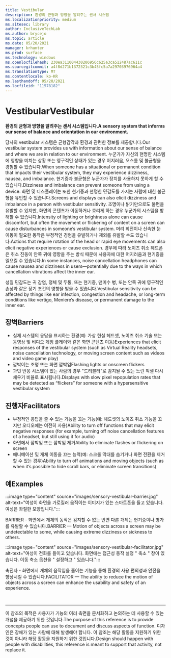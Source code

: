 ```yaml
---
title: Vestibular
description: 환경의 균형과 방향을 알려주는 센서 시스템
ms.localizationpriority: medium
ms.sitesec: library
author: InclusiveTechLab
ms.author: brycejo
ms.topic: article
ms.date: 05/20/2021
manager: krhunter
ms.prod: surface
ms.technology: windows
ms.openlocfilehash: 230ea311004430206956c625a3ca512487ac611c
ms.sourcegitcommit: a4f8d271b1372321c3b45fc5a7a29703976964a4
ms.translationtype: MT
ms.contentlocale: ko-KR
ms.lasthandoff: 05/20/2021
ms.locfileid: "11578182"
---
```

# <a name="vestibular"></a><span data-ttu-id="0bc04-103">Vestibular</span><span class="sxs-lookup"><span data-stu-id="0bc04-103">Vestibular</span></span>

**<span data-ttu-id="0bc04-104">환경의 균형과 방향을 알려주는 센서 시스템입니다.</span><span class="sxs-lookup"><span data-stu-id="0bc04-104">A sensory system that informs our sense of balance and orientation in our environment.</span></span>**

<span data-ttu-id="0bc04-105">당사의 vestibular 시스템은 균형감각과 환경과 관련한 정보를 제공합니다.</span><span class="sxs-lookup"><span data-stu-id="0bc04-105">Our vestibular system provides us with information about our sense of balance and where we are in relation to our environment.</span></span> <span data-ttu-id="0bc04-106">누군가가 자신의 현명한 시스템에 영향을 미치는 상황 또는 영구적인 상태가 있는 경우 어지러움, 오스름 및 불균형을 경험할 수 있습니다.</span><span class="sxs-lookup"><span data-stu-id="0bc04-106">When someone has a situational or permanent condition that impacts their vestibular system, they may experience dizziness, nausea, and imbalance.</span></span> <span data-ttu-id="0bc04-107">현기증과 불균형은 누군가가 장치를 사용하지 못하게 할 수 있습니다.</span><span class="sxs-lookup"><span data-stu-id="0bc04-107">Dizziness and imbalance can prevent someone from using a device.</span></span> <span data-ttu-id="0bc04-108">화면 및 디스플레이는 또한 현기증과 현명한 민감도를 가지는 사람에 대한 불균형을 유인할 수 있습니다.</span><span class="sxs-lookup"><span data-stu-id="0bc04-108">Screens and displays can also elicit dizziness and imbalance in a person with vestibular sensitivity.</span></span> <span data-ttu-id="0bc04-109">조명이나 밝기만으로도 불편을 유발할 수 있지만, 화면의 콘텐츠가 이동하거나 흐리게 하는 경우 누군가의 시스템을 방해할 수 있습니다.</span><span class="sxs-lookup"><span data-stu-id="0bc04-109">Intensity of lighting or brightness alone can cause discomfort, but often the movement or flickering of content on a screen can cause disturbances in someone’s vestibular system.</span></span> <span data-ttu-id="0bc04-110">머리 회전이나 신속한 눈 이동이 필요한 동작은 부정적인 경험을 유발하거나 제외를 유발할 수도 있습니다.</span><span class="sxs-lookup"><span data-stu-id="0bc04-110">Actions that require rotation of the head or rapid eye movements can also elicit negative experiences or cause exclusion.</span></span> <span data-ttu-id="0bc04-111">경우에 따라 노이즈 취소 헤드폰은 취소 진동이 안쪽 귀에 영향을 주는 방식 때문에 사용자에 대한 어지러움과 현기증을 일으킬 수 있습니다.</span><span class="sxs-lookup"><span data-stu-id="0bc04-111">In some instances, noise cancellation headphones can cause nausea and dizziness in users—potentially due to the ways in which cancellation vibrations affect the inner ear.</span></span>

<span data-ttu-id="0bc04-112">성질 민감도는 귀 감염, 정체 및 두통, 또는 현기증, 맨미수 병, 또는 안쪽 귀에 영구적인 손상과 같은 장기 조건의 영향을 받을 수 있습니다.</span><span class="sxs-lookup"><span data-stu-id="0bc04-112">Vestibular sensitivity can be affected by things like ear infection, congestion and headache, or long-term conditions like vertigo, Meniere’s disease, or permanent damage to the inner ear.</span></span>

## <a name="barriers"></a><span data-ttu-id="0bc04-113">장벽</span><span class="sxs-lookup"><span data-stu-id="0bc04-113">Barriers</span></span>
* <span data-ttu-id="0bc04-114">실제 시스템의 응답을 표시하는 환경(예: 가상 현실 헤드셋, 노이즈 취소 기술 또는 동영상 및 비디오 게임 플레이와 같은 화면 콘텐츠 이동)</span><span class="sxs-lookup"><span data-stu-id="0bc04-114">Experiences that elicit responses of the vestibular system (such as Virtual Reality headsets, noise cancellation technology, or moving screen content such as videos and video game play)</span></span>
* <span data-ttu-id="0bc04-115">깜박이는 조명 또는 화면 깜박임</span><span class="sxs-lookup"><span data-stu-id="0bc04-115">Flashing lights or onscreen flickers</span></span>
* <span data-ttu-id="0bc04-116">과민 반응 시스템이 있는 사람의 경우 "드리블러"로 감지될 수 있는 느린 픽셀 다시 채우기 비율로 표시됩니다.</span><span class="sxs-lookup"><span data-stu-id="0bc04-116">Displays with slow pixel repopulation rates that may be detected as “flickers” for someone with a hypersensitive vestibular system</span></span>

## <a name="facilitators"></a><span data-ttu-id="0bc04-117">진행자</span><span class="sxs-lookup"><span data-stu-id="0bc04-117">Facilitators</span></span>
* <span data-ttu-id="0bc04-118">부정적인 응답을 줄 수 있는 기능을 끄는 기능(예: 헤드셋의 노이즈 취소 기능을 끄지만 오디오에는 여전히 사용)</span><span class="sxs-lookup"><span data-stu-id="0bc04-118">Ability to turn off functions that may elicit negative responses (for example, turning off noise cancellation features of a headset, but still using it for audio)</span></span>
* <span data-ttu-id="0bc04-119">화면에서 깜박임 또는 깜박임 제거</span><span class="sxs-lookup"><span data-stu-id="0bc04-119">Ability to eliminate flashes or flickering on screen</span></span>
* <span data-ttu-id="0bc04-120">애니메이션 및 개체 이동을 끄는 능력(예: 스크롤 막대를 숨기거나 화면 전환을 제거할 수 있는 경우)</span><span class="sxs-lookup"><span data-stu-id="0bc04-120">Ability to turn off animations and moving objects (such as when it’s possible to hide scroll bars, or eliminate screen transitions)</span></span>

## <a name="examples"></a><span data-ttu-id="0bc04-121">예</span><span class="sxs-lookup"><span data-stu-id="0bc04-121">Examples</span></span>

:::image type="content" source="images/sensory-vestibular-barrier.jpg" alt-text="여성이 화면을 가로질러 움직이는 이미지가 있는 스마트폰을 들고 있습니다. 여성은 좌절한 모양입니다.":::

<span data-ttu-id="0bc04-124">BARRIER - 화면에서 개체의 동작은 감지할 수 없는 반면 다른 개체는 현기증이나 병가를 유발할 수 있습니다.</span><span class="sxs-lookup"><span data-stu-id="0bc04-124">BARRIER — Motion of objects across a screen may be undetectable to some, while causing extreme dizziness or sickness to others.</span></span> 

:::image type="content" source="images/sensory-vestibular-facilitator.jpg" alt-text="여성이 전화를 들이고 있습니다. 화면에는 접근성 동작 설정 &quot; 축소 &quot; 창이 있습니다. 이동 축소 옵션을 &quot; 설정하고 &quot; 있습니다.":::

<span data-ttu-id="0bc04-128">촉진자 - 화면에서 개체의 움직임을 줄이는 기능을 통해 환경의 사용 편의성과 안전을 향상시킬 수 있습니다.</span><span class="sxs-lookup"><span data-stu-id="0bc04-128">FACILITATOR — The ability to reduce the motion of objects across a screen can enhance the usability and safety of an experience.</span></span> 

&nbsp;

[comment]: # (Footer 문)
___
<span data-ttu-id="0bc04-130">이 참조의 목적은 사용자가 기능의 여러 측면을 문서화하고 논의하는 데 사용할 수 있는 개념을 제공하기 위한 것입니다.</span><span class="sxs-lookup"><span data-stu-id="0bc04-130">The purpose of this reference is to provide concepts people can use to document and discuss aspects of function.</span></span> <span data-ttu-id="0bc04-131">디자인은 장애가 있는 사람에 대해 발생해야 합니다. 이 참조는 해당 활동을 지원하기 위한 것이 아니라 해당 활동을 지원하기 위한 것입니다.</span><span class="sxs-lookup"><span data-stu-id="0bc04-131">Design should happen with people with disabilities, this reference is meant to support that activity, not replace it.</span></span> 